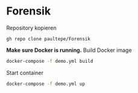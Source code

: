 # Forensik

Repository kopieren
```git
gh repo clone paultepe/Forensik 
```

<b>Make sure Docker is running.</b>
Build Docker image
```bash
docker-compose -f demo.yml build
```

Start container
```bash
docker-compose -f demo.yml up
```
